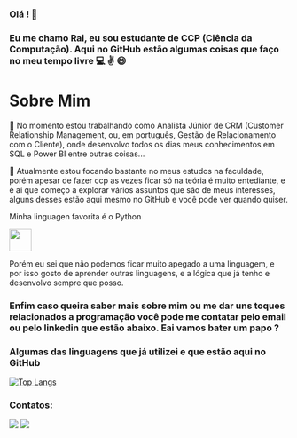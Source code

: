 ### Olá ! 👋
### Eu me chamo Rai, eu sou estudante de CCP (Ciência da Computação). Aqui no GitHub estão algumas coisas que faço no meu tempo livre  :computer: :v: :smile:

# Sobre Mim

:briefcase: No momento estou trabalhando como Analista Júnior de CRM (Customer Relationship Management, ou, em português, Gestão de Relacionamento com o Cliente), onde desenvolvo todos os dias meus conhecimentos em SQL e Power BI entre outras coisas...

:ledger: Atualmente estou focando bastante no meus estudos na faculdade, porém apesar de fazer ccp as vezes ficar só na teória é muito entediante, e é aí que começo a explorar vários assuntos que são de meus interesses, alguns desses estão aqui mesmo no GitHub e você pode ver quando quiser.

Minha linguagen favorita é o Python 

<img src="https://cdn.jsdelivr.net/gh/devicons/devicon/icons/python/python-original.svg" width="40" height="40" />
          
Porém eu sei que não podemos ficar muito apegado a uma linguagem, e por isso gosto de aprender outras linguagens, e a lógica que já tenho e desenvolvo sempre que posso.

### Enfim caso queira saber mais sobre mim ou me dar uns toques relacionados a programação você pode me contatar pelo email ou pelo linkedin que estão abaixo. Eai vamos bater um papo ?  

### Algumas das linguagens que já utilizei e que estão aqui no GitHub
[![Top Langs](https://github-readme-stats.vercel.app/api/top-langs/?username=raimota&theme=none&layout=compact&show_icons=true&title_color=6e40c9&icon_color=6e40c9)](https://github.com/anuraghazra/github-readme-stats)

### Contatos:

<div>
<a href = "mailto:rmgithub2020@gmail.com"><img src="https://img.shields.io/badge/Gmail-D14836?style=for-the-badge&logo=gmail&logoColor=white" target="_blank"></a>
<a href="https://www.linkedin.com/in/rai-mota-708242218/" target="_blank"><img src="https://img.shields.io/badge/-LinkedIn-%230077B5?style=for-the-badge&logo=linkedin&logoColor=white" target="_blank"></a>   
</div>

<!--
**raimota/raimota** is a ✨ _special_ ✨ repository because its `README.md` (this file) appears on your GitHub profile.

Here are some ideas to get you started:

- 🔭 I’m currently working on ...
- 🌱 I’m currently learning ...
- 👯 I’m looking to collaborate on ...
- 🤔 I’m looking for help with ...
- 💬 Ask me about ...
- 📫 How to reach me: ...
- 😄 Pronouns: ...
- ⚡ Fun fact: ...
-->
